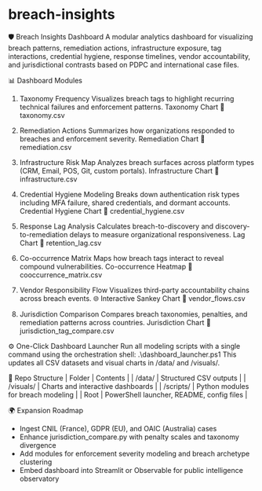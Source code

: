 # breach-insights
🛡️ Breach Insights Dashboard
A modular analytics dashboard for visualizing breach patterns, remediation actions, infrastructure exposure, tag interactions, credential hygiene, response timelines, vendor accountability, and jurisdictional contrasts based on PDPC and international case files.

📊 Dashboard Modules
1. Taxonomy Frequency
Visualizes breach tags to highlight recurring technical failures and enforcement patterns.
Taxonomy Chart
🔗 taxonomy.csv

2. Remediation Actions
Summarizes how organizations responded to breaches and enforcement severity.
Remediation Chart
🔗 remediation.csv

3. Infrastructure Risk Map
Analyzes breach surfaces across platform types (CRM, Email, POS, Git, custom portals).
Infrastructure Chart
🔗 infrastructure.csv

4. Credential Hygiene Modeling
Breaks down authentication risk types including MFA failure, shared credentials, and dormant accounts.
Credential Hygiene Chart
🔗 credential_hygiene.csv

5. Response Lag Analysis
Calculates breach-to-discovery and discovery-to-remediation delays to measure organizational responsiveness.
Lag Chart
🔗 retention_lag.csv

6. Co-occurrence Matrix
Maps how breach tags interact to reveal compound vulnerabilities.
Co-occurrence Heatmap
🔗 cooccurrence_matrix.csv

7. Vendor Responsibility Flow
Visualizes third-party accountability chains across breach events.
🌐 Interactive Sankey Chart
🔗 vendor_flows.csv

8. Jurisdiction Comparison
Compares breach taxonomies, penalties, and remediation patterns across countries.
Jurisdiction Chart
🔗 jurisdiction_tag_compare.csv

⚙️ One-Click Dashboard Launcher
Run all modeling scripts with a single command using the orchestration shell:
.\dashboard_launcher.ps1
This updates all CSV datasets and visual charts in /data/ and /visuals/.

📂 Repo Structure
| Folder | Contents | 
| /data/ | Structured CSV outputs | 
| /visuals/ | Charts and interactive dashboards | 
| /scripts/ | Python modules for breach modeling | 
| Root | PowerShell launcher, README, config files | 

🌍 Expansion Roadmap
- Ingest CNIL (France), GDPR (EU), and OAIC (Australia) cases
- Enhance jurisdiction_compare.py with penalty scales and taxonomy divergence
- Add modules for enforcement severity modeling and breach archetype clustering
- Embed dashboard into Streamlit or Observable for public intelligence observatory
